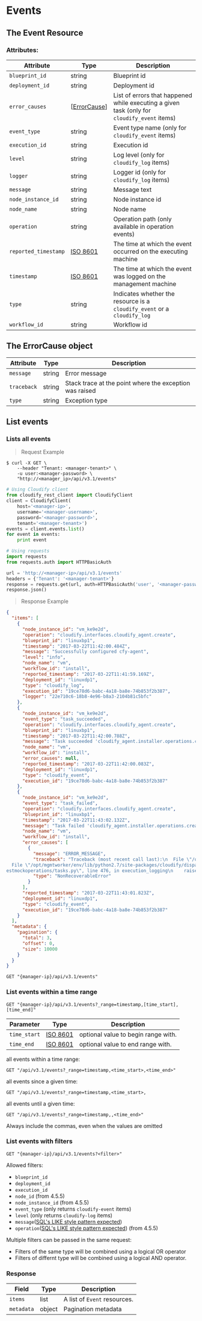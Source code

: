 # Events

## The Event Resource

### Attributes:

Attribute | Type | Description
--------- | ---- | -----------
`blueprint_id` | string | Blueprint id
`deployment_id` | string | Deployment id
`error_causes` | [[ErrorCause](#the-errorcause-object)] | List of errors that happened while executing a given task (only for `cloudify_event` items)
`event_type` | string | Event type name (only for `cloudify_event` items)
`execution_id` | string | Execution id
`level` | string | Log level (only for `cloudify_log` items)
`logger` | string | Logger id (only for `cloudify_log` items)
`message` | string | Message text
`node_instance_id` | string | Node instance id
`node_name` | string | Node name
`operation` | string | Operation path (only available in operation events)
`reported_timestamp` | [ISO 8601](https://en.wikipedia.org/wiki/ISO_8601) | The time at which the event occurred on the executing machine
`timestamp` | [ISO 8601](https://en.wikipedia.org/wiki/ISO_8601) | The time at which the event was logged on the management machine
`type` | string | Indicates whether the resource is a `cloudify_event` or a `cloudify_log`
`workflow_id` | string | Workflow id

## The ErrorCause object

Attribute | Type | Description
--------- | ---- | -----------
`message` | string | Error message
`traceback` | string | Stack trace at the point where the exception was raised
`type` | string | Exception type


## List events

### Lists all events

> Request Example

```shell
$ curl -X GET \
    --header "Tenant: <manager-tenant>" \
    -u user:<manager-password> \
    "http://<manager_ip>/api/v3.1/events"
```

```python
# Using Cloudify client
from cloudify_rest_client import CloudifyClient
client = CloudifyClient(
    host='<manager-ip>',
    username='<manager-username>',
    password='<manager-password>',
    tenant='<manager-tenant>')
events = client.events.list()
for event in events:
    print event

# Using requests
import requests
from requests.auth import HTTPBasicAuth

url = 'http://<manager-ip>/api/v3.1/events'
headers = {'Tenant': '<manager-tenant>'}
response = requests.get(url, auth=HTTPBasicAuth('user', '<manager-password>'), headers=headers)
response.json()
```

> Response Example

```json
{
  "items": [
    {
      "node_instance_id": "vm_ke9e2d",
      "operation": "cloudify.interfaces.cloudify_agent.create",
      "blueprint_id": "linuxbp1",
      "timestamp": "2017-03-22T11:42:00.484Z",
      "message": "Successfully configured cfy-agent",
      "level": "info",
      "node_name": "vm",
      "workflow_id": "install",
      "reported_timestamp": "2017-03-22T11:41:59.169Z",
      "deployment_id": "linuxdp1",
      "type": "cloudify_log",
      "execution_id": "19ce78d6-babc-4a18-ba8e-74b853f2b387",
      "logger": "22e710c6-18b8-4e96-b8a3-2104b81c5bfc"
    },
    {
      "node_instance_id": "vm_ke9e2d",
      "event_type": "task_succeeded",
      "operation": "cloudify.interfaces.cloudify_agent.create",
      "blueprint_id": "linuxbp1",
      "timestamp": "2017-03-22T11:42:00.788Z",
      "message": "Task succeeded 'cloudify_agent.installer.operations.create'",
      "node_name": "vm",
      "workflow_id": "install",
      "error_causes": null,
      "reported_timestamp": "2017-03-22T11:42:00.083Z",
      "deployment_id": "linuxdp1",
      "type": "cloudify_event",
      "execution_id": "19ce78d6-babc-4a18-ba8e-74b853f2b387"
    },
    {
      "node_instance_id": "vm_ke9e2d",
      "event_type": "task_failed",
      "operation": "cloudify.interfaces.cloudify_agent.create",
      "blueprint_id": "linuxbp1",
      "timestamp": "2017-03-22T11:43:02.132Z",
      "message": "Task failed 'cloudify_agent.installer.operations.create' -> ERROR_MESSAGE",
      "node_name": "vm",
      "workflow_id": "install",
      "error_causes": [
        {
          "message": "ERROR_MESSAGE",
          "traceback": "Traceback (most recent call last):\n  File \"/opt/mgmtworker/env/lib/python2.7/site-packages/cloudify/dispatch.py\", line 624, in main\n
  File \"/opt/mgmtworker/env/lib/python2.7/site-packages/cloudify/dispatch.py\", line 389, in handle\n  File \"/opt/mgmtworker/env/lib/python2.7/site-packages/t
estmockoperations/tasks.py\", line 476, in execution_logging\n    raise NonRecoverableError('ERROR_MESSAGE', causes=causes)\nNonRecoverableError: ERROR_MESSAGE\n",
          "type": "NonRecoverableError"
        }
      ],
      "reported_timestamp": "2017-03-22T11:43:01.823Z",
      "deployment_id": "linuxdp1",
      "type": "cloudify_event",
      "execution_id": "19ce78d6-babc-4a18-ba8e-74b853f2b387"
    }
  ],
  "metadata": {
    "pagination": {
      "total": 3,
      "offset": 0,
      "size": 10000
    }
  }
}
```

`GET "{manager-ip}/api/v3.1/events"`

### List events within a time range

`GET "{manager-ip}/api/v3.1/events?_range=timestamp,[time_start],[time_end]"`

Parameter | Type | Description
--------- | ------- | -------
`time_start` | [ISO 8601](https://en.wikipedia.org/wiki/ISO_8601) | optional value to begin range with.
`time_end` | [ISO 8601](https://en.wikipedia.org/wiki/ISO_8601) | optional value to end range with.

all events within a  time range:

`GET "/api/v3.1/events?_range=timestamp,<time_start>,<time_end>"`

all events since a given time:

`GET "/api/v3.1/events?_range=timestamp,<time_start>,`

all events until a given time:

`GET "/api/v3.1/events?_range=timestamp,,<time_end>"`

<aside class="notice">
Always include the commas, even when the values are omitted
</aside>

### List events with filters

`GET "{manager-ip}/api/v3.1/events?<filter>"`

Allowed filters:

- `blueprint_id`
- `deployment_id`
- `execution_id`
- `node_id` (from 4.5.5)
- `node_instance_id` (from 4.5.5)
- `event_type` (only returns `cloudify-event` items)
- `level` (only returns `cloudify-log` items)
- `message`([SQL's LIKE style pattern expected](https://www.postgresql.org/docs/9.5/static/functions-matching.html#FUNCTIONS-LIKE))
- `operation`([SQL's LIKE style pattern expected](https://www.postgresql.org/docs/9.5/static/functions-matching.html#FUNCTIONS-LIKE)) (from 4.5.5)

Multiple filters can be passed in the same request:

- Filters of the same type will be combined using a logical OR operator
- Filters of differnt type will be combined using a logical AND operator.

### Response

Field | Type | Description
--------- | ------- | -------
`items` | list | A list of `Event` resources.
`metadata` | object | Pagination metadata

